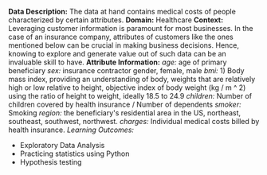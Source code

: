 **Data Description:**
The data at hand contains medical costs of people characterized by certain
attributes.
**Domain:**
Healthcare
**Context:**
Leveraging customer information is paramount for most businesses. In the case
of an insurance company, attributes of customers like the ones mentioned
below can be crucial in making business decisions. Hence, knowing to explore
and generate value out of such data can be an invaluable skill to have.
**Attribute Information:**
*age:* age of primary beneficiary
*sex:* insurance contractor gender, female, male
*bmi:* 1) Body mass index, providing an understanding of body, weights that are
relatively high or low relative to height, objective index of body weight (kg / m ^
2) using the ratio of height to weight, ideally 18.5 to 24.9
*children:* Number of children covered by health insurance / Number of
dependents
*smoker:* Smoking
*region:* the beneficiary's residential area in the US, northeast, southeast,
southwest, northwest.
*charges:* Individual medical costs billed by health insurance.
*Learning Outcomes:*
- Exploratory Data Analysis
- Practicing statistics using Python
- Hypothesis testing
